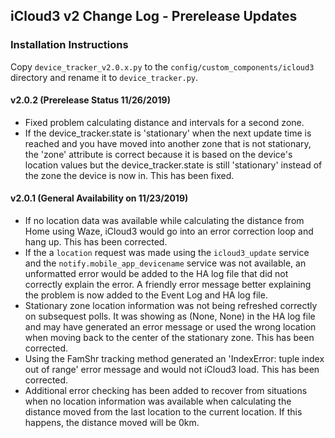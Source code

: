 ## iCloud3 v2 Change Log - Prerelease Updates

### Installation Instructions
Copy `device_tracker_v2.0.x.py` to the `config/custom_components/icloud3` directory and rename it to `device_tracker.py`.

#### v2.0.2 (Prerelease Status 11/26/2019)

- Fixed problem calculating distance and intervals for a second zone.
- If the device_tracker.state is 'stationary' when the next update time is reached and you have moved into another zone that is not stationary, the 'zone' attribute is correct because it is based on the device's location values but the device_tracker.state is still 'stationary' instead of the zone the device is now in. This has been fixed.

#### v2.0.1 (General Availability on 11/23/2019)

- If no location data was available while calculating the distance from Home using Waze, iCloud3 would go into an error correction loop and hang up. This has been corrected.
- If the a `location` request was made using the `icloud3_update` service and the `notify.mobile_app_devicename` service was not available, an unformatted error would be added to the HA log file that did not correctly explain the error. A friendly error message better explaining the problem is now added to the Event Log and HA log file.
- Stationary zone location information was not being refreshed correctly on subsequest polls. It was showing as (None, None) in the HA log file and may have generated an error message or used the wrong location when moving back to the center of the stationary zone. This has been corrected.
- Using the FamShr tracking method generated an 'IndexError: tuple index out of range' error message and would not iCloud3 load. This has been corrected.
- Additional error checking has been added to recover from situations when no location information was available when calculating the distance moved from the last location to the current location. If this happens, the distance moved will be 0km.